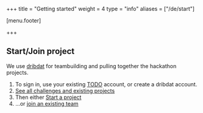 +++
title = "Getting started"
weight = 4
type = "info"
aliases = ["/de/start"]

[menu.footer]

+++

## Start/Join project

We use [dribdat](demos.ventag.one) for teambuilding and pulling together the hackathon projects.

1. To sign in, use your existing [TODO](example.com) account, or create a dribdat account.
2. [See all challenges and existing projects](https://demos.ventag.one//event/1)
3. Then either [Start a project](https://demos.ventag.one/project/event/1/project/new)
4. ...or [join an existing team](https://demos.ventag.one/event/1)
